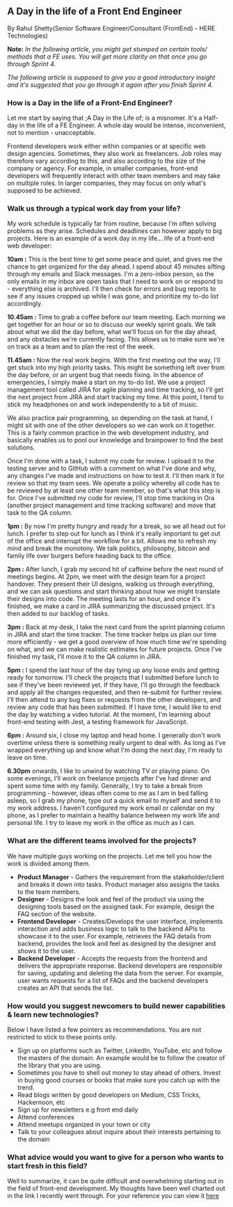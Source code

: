 ## A Day in the life of a Front End Engineer

By Rahul Shetty(Senior Software Engineer/Consultant (FrontEnd) - HERE Technologies)

**Note:** _In the following article, you might get stumped on certain tools/ methods that a FE uses. You will get more clarity on that once you go through Sprint 4._

_The following article is supposed to give you a good introductory insight and it's suggested that you go through it again after you finish Sprint 4._


### How is a Day in the life of a Front-End Engineer?

Let me start by saying that ;A Day in the Life of; is a misnomer. It's a Half-day in the life of a FE Engineer. A whole day would be intense, inconvenient, not to mention - unacceptable.

Frontend developers work either within companies or at specific web design agencies. Sometimes, they also work as freelancers. Job roles may therefore vary according to this, and also according to the size of the company or agency. For example, in smaller companies, front-end developers will frequently interact with other team members and may take on multiple roles. In larger companies, they may focus on only what's supposed to be achieved.


### Walk us through a typical work day from your life?

My work schedule is typically far from routine, because I'm often solving problems as they arise. Schedules and deadlines can however apply to big projects. Here is an example of a work day in my life… life of a front-end web developer:

**10am :** This is the best time to get some peace and quiet, and gives me the chance to get organized for the day ahead. I spend about 45 minutes sifting through my emails and Slack messages. I'm a zero-inbox person, so the only emails in my inbox are open tasks that I need to work on or respond to - everything else is archived. I'll then check for errors and bug reports to see if any issues cropped up while I was gone, and prioritize my to-do list accordingly.

**10.45am :** Time to grab a coffee before our team meeting. Each morning we get together for an hour or so to discuss our weekly sprint goals. We talk about what we did the day before, what we'll focus on for the day ahead, and any obstacles we're currently facing. This allows us to make sure we're on track as a team and to plan the rest of the week.

**11.45am :** Now the real work begins. With the first meeting out the way, I'll get stuck into my high priority tasks. This might be something left over from the day before, or an urgent bug that needs fixing. In the absence of emergencies, I simply make a start on my to-do list. We use a project management tool called JIRA for agile planning and time tracking, so I'll get the next project from JIRA and start tracking my time. At this point, I tend to stick my headphones on and work independently to a bit of music.

We also practice pair programming, so depending on the task at hand, I might sit with one of the other developers so we can work on it together. This is a fairly common practice in the web development industry, and basically enables us to pool our knowledge and brainpower to find the best solutions.

Once I'm done with a task, I submit my code for review. I upload it to the testing server and to GitHub with a comment on what I've done and why, any changes I&#39;ve made and instructions on how to test it. I'll then mark it for review so that my team sees. We operate a policy whereby all code has to be reviewed by at least one other team member, so that's what this step is for. Once I've submitted my code for review, I'll stop time tracking in Ora (another project management and time tracking software) and move that task to the QA column.

**1pm :** By now I'm pretty hungry and ready for a break, so we all head out for lunch. I prefer to step out for lunch as I think it's really important to get out of the office and interrupt the workflow for a bit. Allows me to refresh my mind and break the monotony. We talk politics, philosophy, bitcoin and family life over burgers before heading back to the office.

**2pm :** After lunch, I grab my second hit of caffeine before the next round of meetings begins. At 2pm, we meet with the design team for a project handover. They present their UI designs, walking us through everything, and we can ask questions and start thinking about how we might translate their designs into code. The meeting lasts for an hour, and once it's finished, we make a card in JIRA summarizing the discussed project. It's then added to our backlog of tasks.

**3pm :** Back at my desk, I take the next card from the sprint planning column in JIRA and start the time tracker. The time tracker helps us plan our time more efficiently - we get a good overview of how much time we're spending on what, and we can make realistic estimates for future projects. Once I've finished my task, I'll move it to the QA column in JIRA.

**5pm :** I spend the last hour of the day tying up any loose ends and getting ready for tomorrow. I'll check the projects that I submitted before lunch to see if they've been reviewed yet. If they have, I'll go through the feedback and apply all the changes requested, and then re-submit for further review. I'll then attend to any bug fixes or requests from the other developers, and review any code that has been submitted. If I have time, I would like to end the day by watching a video tutorial. At the moment, I'm learning about front-end testing with Jest, a testing framework for JavaScript.

**6pm :** Around six, I close my laptop and head home. I generally don't work overtime unless there is something really urgent to deal with. As long as I've wrapped everything up and know what I'm doing the next day, I'm ready to leave on time.

**6.30pm** onwards, I like to unwind by watching TV or playing piano. On some evenings, I'll work on freelance projects after I've had dinner and spent some time with my family. Generally, I try to take a break from programming - however, ideas often come to me as I am in bed falling asleep, so I grab my phone, type out a quick email to myself and send it to my work address. I haven't configured my work email or calendar on my phone, as I prefer to maintain a healthy balance between my work life and personal life. I try to leave my work in the office as much as I can.

### What are the different teams involved for the projects?

We have multiple guys working on the projects. Let me tell you how the work is divided among them.

- **Product Manager** - Gathers the requirement from the stakeholder/client and breaks it down into tasks. Product manager also assigns the tasks to the team members.
- **Designer** - Designs the look and feel of the product via using the designing tools based on the assigned task. For example, design the FAQ section of the website.
- **Frontend Developer** - Creates/Develops the user interface, implements interaction and adds business logic to talk to the backend APIs to showcase it to the user. For example, retrieves the FAQ details from backend, provides the look and feel as designed by the designer and shows it to the user.
- **Backend Developer** - Accepts the requests from the frontend and delivers the appropriate response. Backend developers are responsible for saving, updating and deleting the data from the server. For example, user wants requests for a list of FAQs and the backend developers creates an API that sends the list.

### How would you suggest newcomers to build newer capabilities &amp; learn new technologies?

Below I have listed a few pointers as recommendations. You are not restricted to stick to these points only.

- Sign up on platforms such as Twitter, LinkedIn, YouTube, etc and follow the masters of the domain. An example would be to follow the creator of the library that you are using.
- Sometimes you have to shell out money to stay ahead of others. Invest in buying good courses or books that make sure you catch up with the trend.
- Read blogs written by good developers on Medium, CSS Tricks, Hackernoon, etc
- Sign up for newsletters e.g front end daily
- Attend conferences
- Attend meetups organized in your town or city
- Talk to your colleagues about inquire about their interests pertaining to the domain

### What advice would you want to give for a person who wants to start fresh in this field?

Well to summarize, it can be quite difficult and overwhelming starting out in the field of front-end development. My thoughts have been well charted out in the link I recently went through. For your reference you can view it [here](https://ihatetomatoes.net/8-tips-become-better-front-end-developer/)
